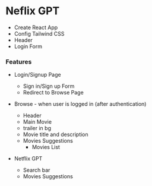 # Neflix GPT

- Create React App
- Config Tailwind CSS
- Header
- Login Form

### Features

- Login/Signup Page

  - Sign in/Sign up Form
  - Redirect to Browse Page

- Browse - when user is logged in (after authentication)

  - Header
  - Main Movie
  - trailer in bg
  - Movie title and description
  - Movies Suggestions
    - Movies List

- Netflix GPT
  - Search bar
  - Movies Suggestions
